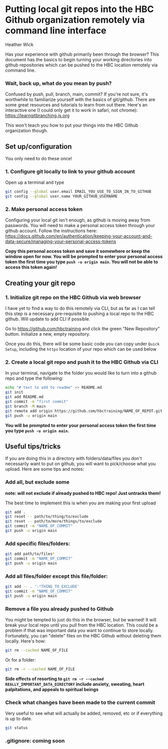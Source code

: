 # Putting local git repos into the HBC Github organization remotely via command line interface

Heather Wick

Has your experience with github primarily been through the browser? This document has the basics to begin turning your working directories into github repositories which can be pushed to the HBC location remotely via command line.

### Wait, back up, what do you mean by push?

Confused by push, pull, branch, main, commit? If you're not sure, it's worthwhile to familiarize yourself with the basics of git/github. There are some great resources and tutorials to learn from out there. Here's an interactive one (I could only get it to work in safari, not chrome):
https://learngitbranching.js.org

This won't teach you how to put your things into the HBC Github organization though.

## Set up/configuration

You only need to do these once!

### 1. Configure git locally to link to your github account
Open up a terminal and type

```bash
git config --global user.email EMAIL_YOU_USE_TO_SIGN_IN_TO_GITHUB
git config --global user.name YOUR_GITHUB_USERNAME
```

### 2. Make personal access token
Configuring your local git isn't enough, as github is moving away from passwords. You will need to make a personal access token through your github account. Follow the instructions here:
https://docs.github.com/en/authentication/keeping-your-account-and-data-secure/managing-your-personal-access-tokens

**Copy this personal access token and save it somewhere or keep the window open for now. You will be prompted to enter your personal access token the first time you type `push -u origin main`. You will not be able to access this token again!**

## Creating your git repo

### 1. Initialize git repo on the HBC Github via web browser

I have yet to find a way to do this remotely via CLI, but as far as I can tell this step is a necessary pre-requisite to pushing a local repo to the HBC github. Will update to add CLI if possible.

Go to https://github.com/hbctraining and click the green "New Repository" button. Initialize a new, empty repository.

Once you do this, there will be some basic code you can copy under `Quick Setup`, including the `https` location of your repo which can be used below
   
### 2. Create a local git repo and push it to the HBC Github via CLI

In your terminal, navigate to the folder you would like to turn into a github repo and type the following:

```bash
echo "# text to add to readme" >> README.md
git init
git add README.md
git commit -m "first commit"
git branch -M main
git remote add origin https://github.com/hbctraining/NAME_OF_REPOT.git
git push -u origin main
```
**You will be prompted to enter your personal access token the first time you type `push -u origin main`.**

## Useful tips/tricks

If you are doing this in a directory with folders/data/files you don't necessarily want to put on github, you will want to pick/choose what you upload. Here are some tips and notes:

### Add all, but exclude some

**note: will not exclude if already pushed to HBC repo! Just untracks them!**

The best time to implement this is when you are making your first upload

```bash
git add .
git reset -- path/to/thing/to/exclude
git reset -- path/to/more/things/to/exclude
git commit -m "NAME_OF_COMMIT"
git push -u origin main
```

### Add specific files/folders:

```bash
git add path/to/files*
git commit -m "NAME_OF_COMMIT"
git push -u origin main
```

### Add all files/folder except this file/folder:

```bash
git add -- . ':!THING_TO_EXCLUDE'
git commit -m "NAME_OF_COMMIT"
git push -u origin main
```

### Remove a file you already pushed to Github

You might be tempted to just do this in the browser, but be warned! It will break your local repo until you pull from the HBC location. This could be a problem if that was important data you want to continue to store locally. Fortunately, you can "delete" files on the HBC Github without deleting them locally. Here's how:

```bash
git rm --cached NAME_OF_FILE
```

Or for a folder:
```bash
git rm -r --cached NAME_OF_FILE
```
**Side effects of resorting to `git rm -r --cached REALLY_IMPORTANT_DATA_DIRECTORY` include anxiety, sweating, heart palpitations, and appeals to spiritual beings**

### Check what changes have been made to the current commit

Very useful to see what will actually be added, removed, etc or if everything is up to date.
```bash
git status
```

### .gitignore: coming soon

